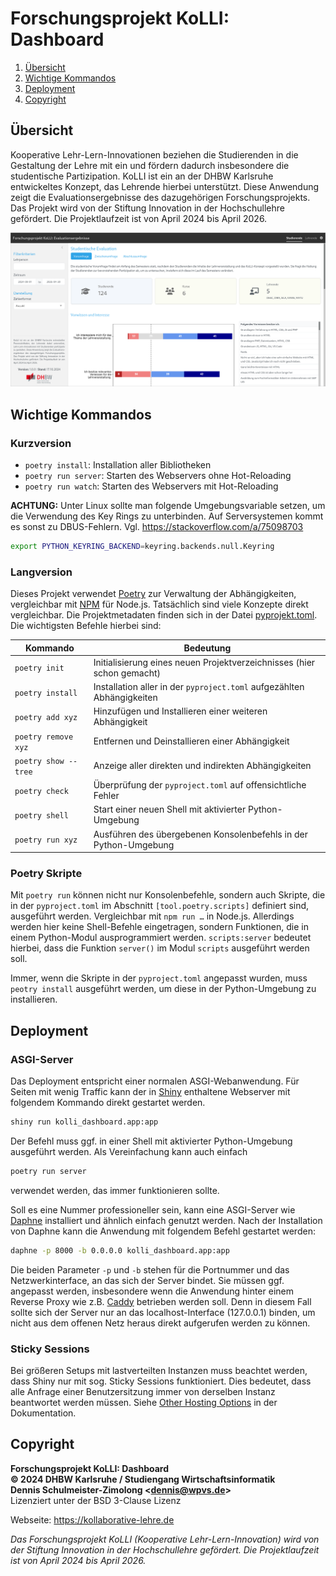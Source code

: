 Forschungsprojekt KoLLI: Dashboard
==================================

1. [Übersicht](#übersicht)
1. [Wichtige Kommandos](#wichtige-kommandos)
1. [Deployment](#deployment)
1. [Copyright](#copyright)

Übersicht
---------

Kooperative Lehr-Lern-Innovationen beziehen die Studierenden in die Gestaltung der
Lehre mit ein und fördern dadurch insbesondere die studentische Partizipation.
KoLLI ist ein an der DHBW Karlsruhe entwickeltes Konzept, das Lehrende hierbei
unterstützt. Diese Anwendung zeigt die Evaluationsergebnisse des dazugehörigen
Forschungsprojekts. Das Projekt wird von der Stiftung Innovation in der Hochschullehre
gefördert. Die Projektlaufzeit ist von April 2024 bis April 2026.

![Screenshot](screenshot.png)

Wichtige Kommandos
------------------

### Kurzversion

 * `poetry install`: Installation aller Bibliotheken
 * `poetry run server`: Starten des Webservers ohne Hot-Reloading
 * `poetry run watch`: Starten des Webservers mit Hot-Reloading

**ACHTUNG:** Unter Linux sollte man folgende Umgebungsvariable setzen, um die Verwendung
des Key Rings zu unterbinden. Auf Serversystemen kommt es sonst zu DBUS-Fehlern.
Vgl. https://stackoverflow.com/a/75098703

```sh
export PYTHON_KEYRING_BACKEND=keyring.backends.null.Keyring
```

### Langversion

Dieses Projekt verwendet [Poetry](https://python-poetry.org/) zur Verwaltung der
Abhängigkeiten, vergleichbar mit [NPM](https://www.npmjs.com/) für Node.js.
Tatsächlich sind viele Konzepte direkt vergleichbar. Die Projektmetadaten finden
sich in der Datei [pyprojekt.toml](./pyprojekt.toml). Die wichtigsten Befehle
hierbei sind:

| **Kommando**         | **Bedeutung**                                                          |
|----------------------|------------------------------------------------------------------------|
| `poetry init`        | Initialisierung eines neuen Projektverzeichnisses (hier schon gemacht) |
| `poetry install`     | Installation aller in der `pyproject.toml` aufgezählten Abhängigkeiten |
| `poetry add xyz`     | Hinzufügen und Installieren einer weiteren Abhängigkeit                |
| `poetry remove xyz`  | Entfernen und Deinstallieren einer Abhängigkeit                        |
| `poetry show --tree` | Anzeige aller direkten und indirekten Abhängigkeiten                   |
| `poetry check`       | Überprüfung der `pyproject.toml` auf offensichtliche Fehler            |
| `poetry shell`       | Start einer neuen Shell mit aktivierter Python-Umgebung                |
| `poetry run xyz`     | Ausführen des übergebenen Konsolenbefehls in der Python-Umgebung       |

### Poetry Skripte

Mit `poetry run` können nicht nur Konsolenbefehle, sondern auch Skripte, die in der `pyproject.toml`
im Abschnitt `[tool.poetry.scripts]` definiert sind, ausgeführt werden. Vergleichbar mit `npm run …`
in Node.js. Allerdings werden hier keine Shell-Befehle eingetragen, sondern Funktionen, die in einem
Python-Modul ausprogrammiert werden. `scripts:server` bedeutet hierbei, dass die Funktion `server()`
im Modul `scripts` ausgeführt werden soll.

Immer, wenn die Skripte in der `pyproject.toml` angepasst wurden, muss `peotry install` ausgeführt
werden, um diese in der Python-Umgebung zu installieren.

Deployment
---------

### ASGI-Server

Das Deployment entspricht einer normalen ASGI-Webanwendung. Für Seiten mit wenig Traffic kann
der in [Shiny](https://shiny.posit.co/py/) enthaltene Webserver mit folgendem Kommando direkt
gestartet werden.

```sh
shiny run kolli_dashboard.app:app
```

Der Befehl muss ggf. in einer Shell mit aktivierter Python-Umgebung ausgeführt werden. Als
Vereinfachung kann auch einfach

```sh
poetry run server
```

verwendet werden, das immer funktionieren sollte.

Soll es eine Nummer professioneller sein, kann eine ASGI-Server wie [Daphne](https://github.com/django/daphne)
installiert und ähnlich einfach genutzt werden. Nach der Installation von Daphne kann die Anwendung
mit folgendem Befehl gestartet werden:

```sh
daphne -p 8000 -b 0.0.0.0 kolli_dashboard.app:app
```

Die beiden Parameter `-p` und `-b` stehen für die Portnummer und das Netzwerkinterface, an das sich
der Server bindet. Sie müssen ggf. angepasst werden, insbesondere wenn die Anwendung hinter einem
Reverse Proxy wie z.B. [Caddy](https://caddyserver.com/) betrieben werden soll. Denn in diesem Fall
sollte sich der Server nur an das localhost-Interface (127.0.0.1) binden, um nicht aus dem offenen
Netz heraus direkt aufgerufen werden zu können.

### Sticky Sessions

Bei größeren Setups mit lastverteilten Instanzen muss beachtet werden, dass Shiny nur mit sog.
Sticky Sessions funktioniert. Dies bedeutet, dass alle Anfrage einer Benutzersitzung immer von
derselben Instanz beantwortet werden müssen. Siehe [Other Hosting Options](https://shiny.posit.co/py/docs/deploy-on-prem.html#other-hosting-options)
in der Dokumentation.

Copyright
---------

**Forschungsprojekt KoLLI: Dashboard** <br/>
**© 2024 DHBW Karlsruhe / Studiengang Wirtschaftsinformatik** <br>
**Dennis Schulmeister-Zimolong &lt;[dennis@wpvs.de](mailto:dennis@wpvs.de)&gt;** <br>
Lizenziert unter der BSD 3-Clause Lizenz <br>

Webseite: https://kollaborative-lehre.de

_Das Forschungsprojekt KoLLI (Kooperative Lehr-Lern-Innovation) wird von der
Stiftung Innovation in der Hochschullehre gefördert. Die Projektlaufzeit ist
von April 2024 bis April 2026._